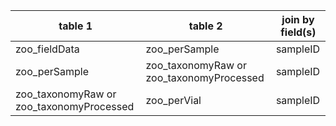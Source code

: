 |table 1|table 2|join by field(s)|
|----------------------------------------|----------------------------------------|--------|
|zoo_fieldData|zoo_perSample|sampleID|
|zoo_perSample|zoo_taxonomyRaw or zoo_taxonomyProcessed|sampleID|
|zoo_taxonomyRaw or zoo_taxonomyProcessed|zoo_perVial|sampleID|
